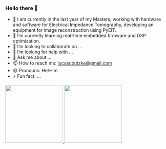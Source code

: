 ### Hello there 👋 

<!-- https://www.youtube.com/watch?v=TsaLQAetPLU -->

<!--**lucasbutzke/lucasbutzke** is a ✨ _special_ ✨ repository because its `README.md` (this file) appears on your GitHub profile.
-->

<!--Here are some ideas to get you started:-->

- 🔭 I am currently in the last year of my Masters, working with hardware and software for Electrical Impedance Tomography, developing an equipment for image reconstruction using PyEIT.
- 🌱 I’m currently learning real-time embedded firmware and DSP optimization.
- 👯 I’m looking to collaborate on ...
- 🤔 I’m looking for help with ...
- 💬 Ask me about ...
- 📫 How to reach me: lucascbutzke@gmail.com
- 😄 Pronouns: He/Him
- ⚡ Fun fact: ...

<div>
  <a href="https://github.com/lucasbutzke">
  <img height="180em" src="https://github-readme-stats.vercel.app/api?username=lucasbutzke&show_icons=true&theme=cobalt&include_all_commits=true&count_private=true"/>
  <img height="180em" src="https://github-readme-stats.vercel.app/api/top-langs/?username=lucasbutzke&layout=compact&langs_count=6&theme=gruvbox"/>
</div>
